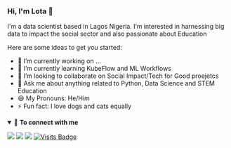 ### Hi, I'm Lota 👋
 I'm a data scientist based in Lagos Nigeria. I’m interested in harnessing big data to impact the social sector and also passionate about Education


Here are some ideas to get you started:

- 🔭 I’m currently working on ...
- 🌱 I’m currently learning KubeFlow and ML Workflows
- 👯 I’m looking to collaborate on Social Impact/Tech for Good proejetcs
- 💬 Ask me about anything related to Python, Data Science and STEM Education
- 😄 My Pronouns: He/Him
- ⚡ Fun fact: I love dogs and cats equally

<details open>
<summary>🤝 <b>To connect with me</b></summary>

<p align = "center">
 
[<img src ="https://img.shields.io/badge/portfolio-%23.svg?&style=for-the-badge&logo=&logoColor=white%22">](https://github.com/LotaIbe)
[<img src="https://img.shields.io/badge/twitter-%231DA1F2.svg?&style=for-the-badge&logo=twitter&logoColor=white" />](https://twitter.com/lota_ibe) 
[<img src="https://img.shields.io/badge/linkedin-%230077B5.svg?&style=for-the-badge&logo=linkedin&logoColor=white" />](https://www.linkedin.com/in/lotachukwuibe/)
[![Visits Badge](https://badges.pufler.dev/visits/pr2tik1/pr2tik1?style=for-the-badge)](https://github.com/LotaIbe)

</p>

</details>
